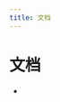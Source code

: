 ```yaml
---
title: 文档
---
```


<script setup>
import { data as posts } from './docs.data.js'
</script>
<ClientOnly>
  <h1>文档</h1>
  <ul list-outside>
    <li v-for="post of posts" list-none>
      <PostEntry v-if="post.frontmatter.title != $frontmatter.title" :excerpt="post.excerpt" :title="post.frontmatter.title" :splash-image-source="post.frontmatter.splash" :url="post.url"/>
    </li>
  </ul>
</ClientOnly>